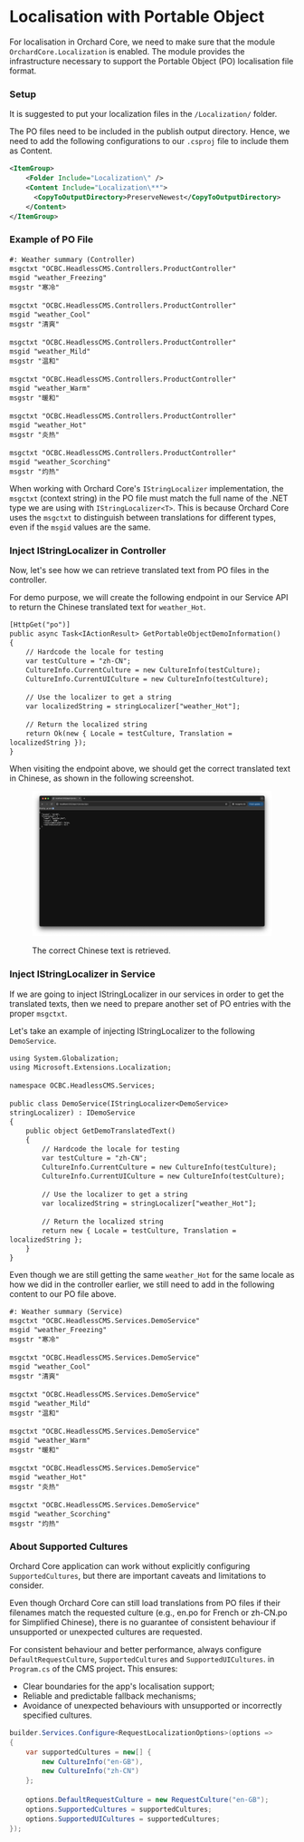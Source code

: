 # Localisation with Portable Object

For localisation in Orchard Core, we need to make sure that the module `OrchardCore.Localization` is enabled. The module provides the infrastructure necessary to support the Portable Object (PO) localisation file format.

### Setup

It is suggested to put your localization files in the `/Localization/` folder.

The PO files need to be included in the publish output directory. Hence, we need to add the following configurations to our `.csproj` file to include them as Content.

```xml
<ItemGroup>
    <Folder Include="Localization\" />
    <Content Include="Localization\**">
      <CopyToOutputDirectory>PreserveNewest</CopyToOutputDirectory>
    </Content>
</ItemGroup>
```

### Example of PO File

```
#: Weather summary (Controller)
msgctxt "OCBC.HeadlessCMS.Controllers.ProductController"
msgid "weather_Freezing"
msgstr "寒冷"

msgctxt "OCBC.HeadlessCMS.Controllers.ProductController"
msgid "weather_Cool"
msgstr "清爽"

msgctxt "OCBC.HeadlessCMS.Controllers.ProductController"
msgid "weather_Mild"
msgstr "温和"

msgctxt "OCBC.HeadlessCMS.Controllers.ProductController"
msgid "weather_Warm"
msgstr "暖和"

msgctxt "OCBC.HeadlessCMS.Controllers.ProductController"
msgid "weather_Hot"
msgstr "炎热"

msgctxt "OCBC.HeadlessCMS.Controllers.ProductController"
msgid "weather_Scorching"
msgstr "灼热"
```

When working with Orchard Core's `IStringLocalizer` implementation, the `msgctxt` (context string) in the PO file must match the full name of the .NET type we are using with `IStringLocalizer<T>`. This is because Orchard Core uses the `msgctxt` to distinguish between translations for different types, even if the `msgid` values are the same.

### Inject IStringLocalizer in Controller

Now, let's see how we can retrieve translated text from PO files in the controller.

For demo purpose, we will create the following endpoint in our Service API to return the Chinese translated text for `weather_Hot`.

```
[HttpGet("po")]
public async Task<IActionResult> GetPortableObjectDemoInformation()
{
    // Hardcode the locale for testing
    var testCulture = "zh-CN";
    CultureInfo.CurrentCulture = new CultureInfo(testCulture);
    CultureInfo.CurrentUICulture = new CultureInfo(testCulture);

    // Use the localizer to get a string
    var localizedString = stringLocalizer["weather_Hot"];

    // Return the localized string
    return Ok(new { Locale = testCulture, Translation = localizedString });
}
```

When visiting the endpoint above, we should get the correct translated text in Chinese, as shown in the following screenshot.

<figure><img src="../.gitbook/assets/image (3).png" alt=""><figcaption><p>The correct Chinese text is retrieved.</p></figcaption></figure>

### Inject IStringLocalizer in Service

If we are going to inject IStringLocalizer in our services in order to get the translated texts, then we need to prepare another set of PO entries with the proper `msgctxt`.

Let's take an example of injecting IStringLocalizer to the following `DemoService`.

```
using System.Globalization;
using Microsoft.Extensions.Localization;

namespace OCBC.HeadlessCMS.Services;

public class DemoService(IStringLocalizer<DemoService> stringLocalizer) : IDemoService
{
    public object GetDemoTranslatedText()
    {
        // Hardcode the locale for testing
        var testCulture = "zh-CN";
        CultureInfo.CurrentCulture = new CultureInfo(testCulture);
        CultureInfo.CurrentUICulture = new CultureInfo(testCulture);

        // Use the localizer to get a string
        var localizedString = stringLocalizer["weather_Hot"];

        // Return the localized string
        return new { Locale = testCulture, Translation = localizedString };
    }
}
```

Even though we are still getting the same `weather_Hot` for the same locale as how we did in the controller earlier, we still need to add in the following content to our PO file above.

```
#: Weather summary (Service)
msgctxt "OCBC.HeadlessCMS.Services.DemoService"
msgid "weather_Freezing"
msgstr "寒冷"

msgctxt "OCBC.HeadlessCMS.Services.DemoService"
msgid "weather_Cool"
msgstr "清爽"

msgctxt "OCBC.HeadlessCMS.Services.DemoService"
msgid "weather_Mild"
msgstr "温和"

msgctxt "OCBC.HeadlessCMS.Services.DemoService"
msgid "weather_Warm"
msgstr "暖和"

msgctxt "OCBC.HeadlessCMS.Services.DemoService"
msgid "weather_Hot"
msgstr "炎热"

msgctxt "OCBC.HeadlessCMS.Services.DemoService"
msgid "weather_Scorching"
msgstr "灼热"
```

### About Supported Cultures

Orchard Core application can work without explicitly configuring `SupportedCultures`, but there are important caveats and limitations to consider.

Even though Orchard Core can still load translations from PO files if their filenames match the requested culture (e.g., en.po for French or zh-CN.po for Simplified Chinese), there is no guarantee of consistent behaviour if unsupported or unexpected cultures are requested.

For consistent behaviour and better performance, always configure `DefaultRequestCulture`, `SupportedCultures` and `SupportedUICultures`. in `Program.cs` of the CMS projec&#x74;**.** This ensures:

* Clear boundaries for the app's localisation support;
* Reliable and predictable fallback mechanisms;
* Avoidance of unexpected behaviours with unsupported or incorrectly specified cultures.

```csharp
builder.Services.Configure<RequestLocalizationOptions>(options =>
{
    var supportedCultures = new[] { 
        new CultureInfo("en-GB"), 
        new CultureInfo("zh-CN") 
    };

    options.DefaultRequestCulture = new RequestCulture("en-GB");
    options.SupportedCultures = supportedCultures;
    options.SupportedUICultures = supportedCultures;
});
```
